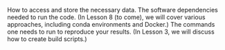
How to access and store the necessary data.
The software dependencies needed to run the code. (In Lesson 8 (to come), we will cover various approaches, including conda environments and Docker.)
The commands one needs to run to reproduce your results. (In Lesson 3, we will discuss how to create build scripts.)
